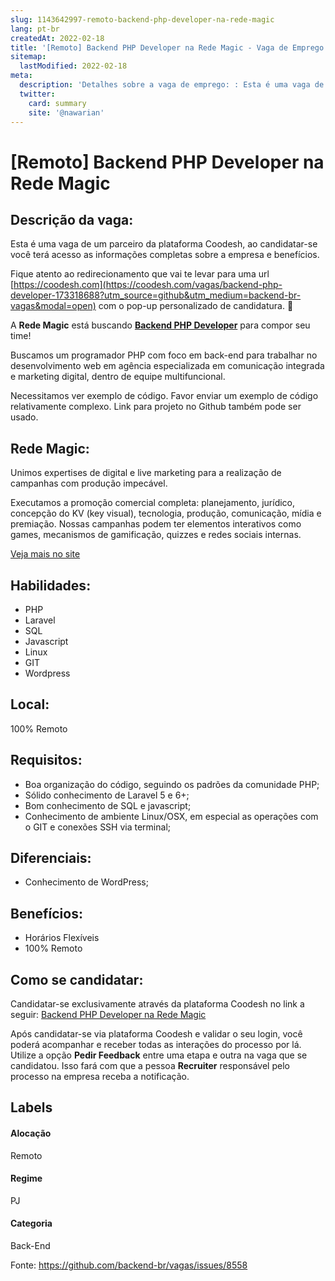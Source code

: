 ```yaml
---
slug: 1143642997-remoto-backend-php-developer-na-rede-magic
lang: pt-br
createdAt: 2022-02-18
title: '[Remoto] Backend PHP Developer na Rede Magic - Vaga de Emprego'
sitemap:
  lastModified: 2022-02-18
meta:
  description: 'Detalhes sobre a vaga de emprego: : Esta é uma vaga de um parceiro da plataforma Coodesh, ao candidatar-se você terá acesso as informações completas sobre a empresa e benefícios.  Fique atento ao redirecionamento que vai te levar para uma url [https://coodesh.com](https://coodesh.com/vagas/backend-php-developer-173318688?utm_source=github&utm_medium=backend-br-vagas&modal=open) com o pop-up personalizado de candidatura. 👋 <p>A <strong>Rede Magic</strong> está buscando <strong><ins>Backend PHP Developer</ins></strong> para compor seu time!</p> <p>Buscamos um programador PHP com foco em back-end para trabalhar no desenvolvimento web em agência especializada em comunicação integrada e marketing digital, dentro de equipe multifuncional.</p> <p>Necessitamos ver exemplo de código. Favor enviar um exemplo de código relativamente complexo. Link para projeto no Github também pode ser usado.</p>'
  twitter:
    card: summary
    site: '@nawarian'
---
```


# [Remoto] Backend PHP Developer na Rede Magic

## Descrição da vaga: 
Esta é uma vaga de um parceiro da plataforma Coodesh, ao candidatar-se você terá acesso as informações completas sobre a empresa e benefícios.


Fique atento ao redirecionamento que vai te levar para uma url [https://coodesh.com](https://coodesh.com/vagas/backend-php-developer-173318688?utm_source=github&utm_medium=backend-br-vagas&modal=open) com o pop-up personalizado de candidatura. 👋
<p>A <strong>Rede Magic</strong> está buscando <strong><ins>Backend PHP Developer</ins></strong> para compor seu time!</p>
<p>Buscamos um programador PHP com foco em back-end para trabalhar no desenvolvimento web em agência especializada em comunicação integrada e marketing digital, dentro de equipe multifuncional.</p>
<p>Necessitamos ver exemplo de código. Favor enviar um exemplo de código relativamente complexo. Link para projeto no Github também pode ser usado.</p>

## Rede Magic: 
 <p>Unimos expertises de digital e live marketing para a realização de campanhas com produção impecável.</p>

<p>Executamos a promoção comercial completa: planejamento, jurídico, concepção do KV (key visual), tecnologia, produção, comunicação, mídia e premiação. Nossas campanhas podem ter elementos interativos como games, mecanismos de gamificação, quizzes e redes sociais internas.</p><a href='https://coodesh.com/empresas/rede-magic'>Veja mais no site</a>

 ## Habilidades: 
 - PHP 
- Laravel 
- SQL 
- Javascript 
- Linux 
- GIT 
- Wordpress
## Local: 
 100% Remoto
## Requisitos: 
 - Boa organização do código, seguindo os padrões da comunidade PHP; 
- Sólido conhecimento de Laravel 5 e 6+; 
- Bom conhecimento de SQL e javascript; 
- Conhecimento de ambiente Linux/OSX, em especial as operações com o GIT e conexões SSH via terminal;
## Diferenciais: 
 - Conhecimento de WordPress;
## Benefícios: 
 - Horários Flexíveis 
- 100% Remoto
## Como se candidatar:
Candidatar-se exclusivamente através da plataforma Coodesh no link a seguir: [Backend PHP Developer na Rede Magic](https://coodesh.com/vagas/backend-php-developer-173318688?utm_source=github&utm_medium=backend-br-vagas&modal=open)


Após candidatar-se via plataforma Coodesh e validar o seu login, você poderá acompanhar e receber todas as interações do processo por lá. Utilize a opção **Pedir Feedback** entre uma etapa e outra na vaga que se candidatou. Isso fará com que a pessoa **Recruiter** responsável pelo processo na empresa receba a notificação.
## Labels
#### Alocação
Remoto
#### Regime
PJ
#### Categoria
Back-End

Fonte: https://github.com/backend-br/vagas/issues/8558